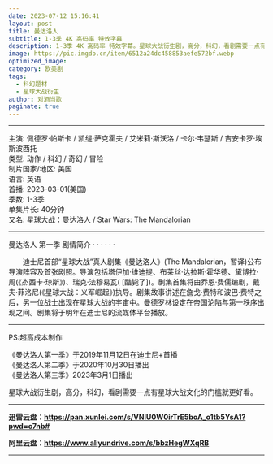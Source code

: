 ```yaml
---
date: 2023-07-12 15:16:41
layout: post
title: 曼达洛人
subtitle: 1-3季 4K 高码率 特效字幕
description: 1-3季 4K 高码率 特效字幕。星球大战衍生剧，高分，科幻，看剧需要一点有星球大战文化的门槛就更好看...
image: https://pic.imgdb.cn/item/6512a24dc458853aefe572bf.webp
optimized_image: 
category: 欧美剧
tags:
  - 科幻题材
  - 星球大战衍生
author: 对酒当歌
paginate: true
---
```


---

主演: 佩德罗·帕斯卡 / 凯缇·萨克霍夫 / 艾米莉·斯沃洛 / 卡尔·韦瑟斯 / 吉安卡罗·埃斯波西托  
类型: 动作 / 科幻 / 奇幻 / 冒险  
制片国家/地区: 美国  
语言: 英语  
首播: 2023-03-01(美国)  
季数: 1-3季  
单集片长: 40分钟  
又名: 星球大战：曼达洛人 / Star Wars: The Mandalorian  

---

曼达洛人 第一季 剧情简介 · · · · · ·

　　迪士尼首部“星球大战”真人剧集《曼达洛人》(The Mandalorian，暂译)公布导演阵容及首张剧照。导演包括塔伊加·维迪提、布莱丝·达拉斯·霍华德、黛博拉·周(《杰西卡·琼斯》)、瑞克·法穆易瓦( [酷毙了])。剧集首集将由乔恩·费儒编剧，戴夫·菲洛尼(《星球大战：义军崛起》)执导。剧集故事讲述在詹戈·费特和波巴·费特之后，另一位战士出现在星球大战的宇宙中。曼德罗林设定在帝国沦陷与第一秩序出现之间。剧集将于明年在迪士尼的流媒体平台播放。

---

PS:超高成本制作  

《曼达洛人第一季》于2019年11月12日在迪士尼+首播  
《曼达洛人第二季》于2020年10月30日播出  
《曼达洛人第三季》2023年3月1日播出  

星球大战衍生剧，高分，科幻，看剧需要一点有星球大战文化的门槛就更好看。  

---

**迅雷云盘：<https://pan.xunlei.com/s/VNlU0W0irTrE5boA_o1tb5YsA1?pwd=c7nb#>**

**阿里云盘：<https://www.aliyundrive.com/s/bbzHegWXqRB>**

---
